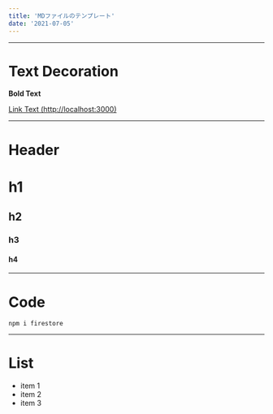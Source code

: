 ```yaml
---
title: 'MDファイルのテンプレート'
date: '2021-07-05'
---
```


---

# Text Decoration

**Bold Text**

[Link Text (http://localhost:3000)](http://localhost:3000)

---

# Header

# h1

## h2

### h3

#### h4

---

# Code

```
npm i firestore
```

---

# List

- item 1
- item 2
- item 3
